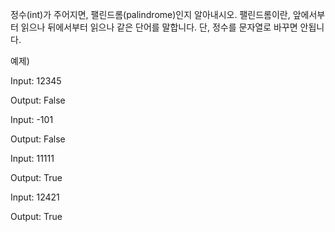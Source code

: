 정수(int)가 주어지면, 팰린드롬(palindrome)인지 알아내시오. 팰린드롬이란, 앞에서부터 읽으나 뒤에서부터 읽으나 같은 단어를 말합니다. 단, 정수를 문자열로 바꾸면 안됩니다.



예제)

Input: 12345

Output: False



Input: -101

Output: False



Input: 11111

Output: True



Input: 12421

﻿Output: True
